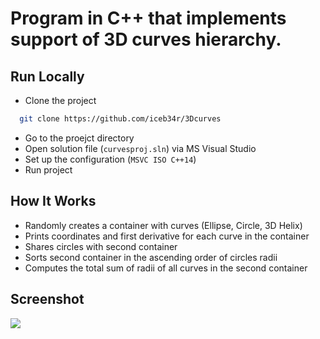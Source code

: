 #  Program in C++ that implements support of 3D curves hierarchy.
## Run Locally
- Clone the project
```bash
  git clone https://github.com/iceb34r/3Dcurves
```
- Go to the proejct directory
- Open solution file (`curvesproj.sln`) via MS Visual Studio
- Set up the configuration (`MSVC ISO C++14`)
- Run project

## How It Works
- Randomly creates a container with curves (Ellipse, Circle, 3D Helix)
- Prints coordinates and first derivative for each curve in the container
- Shares circles with second container
- Sorts second container in the ascending order of circles radii
- Computes the total sum of radii of all curves in the second container

## Screenshot

![](https://imgur.com/GqooxYC.png)
